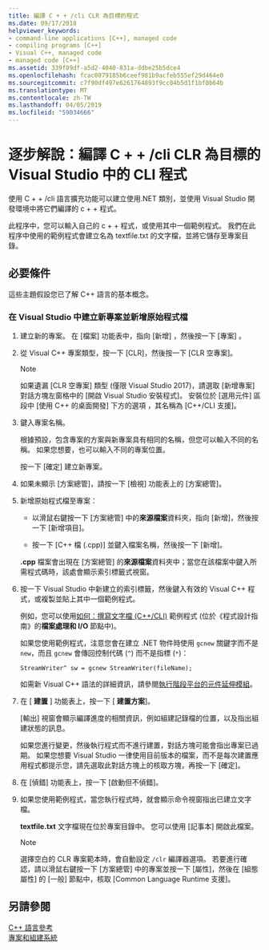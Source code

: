 ```yaml
---
title: 編譯 C + + /cli CLR 為目標的程式
ms.date: 09/17/2018
helpviewer_keywords:
- command-line applications [C++], managed code
- compiling programs [C++]
- Visual C++, managed code
- managed code [C++]
ms.assetid: 339f89df-a5d2-4040-831a-ddbe25b5dce4
ms.openlocfilehash: fcac0079185b6ceef981b9acfeb555ef29d464e0
ms.sourcegitcommit: c7f90df497e6261764893f9cc04b5d1f1bf0b64b
ms.translationtype: MT
ms.contentlocale: zh-TW
ms.lasthandoff: 04/05/2019
ms.locfileid: "59034666"
---
```

# <a name="walkthrough-compile-a-ccli-program-that-targets-the-clr-in-visual-studio"></a>逐步解說：編譯 C + + /cli CLR 為目標的 Visual Studio 中的 CLI 程式

使用 C + + /cli 語言擴充功能可以建立使用.NET 類別，並使用 Visual Studio 開發環境中將它們編譯的 c + + 程式。

此程序中，您可以輸入自己的 c + + 程式，或使用其中一個範例程式。 我們在此程序中使用的範例程式會建立名為 textfile.txt 的文字檔，並將它儲存至專案目錄。

## <a name="prerequisites"></a>必要條件

這些主題假設您已了解 C++ 語言的基本概念。

### <a name="to-create-a-new-project-in-visual-studio-and-add-a-new-source-file"></a>在 Visual Studio 中建立新專案並新增原始程式檔

1. 建立新的專案。 在 [檔案]  功能表中，指向 [新增] ，然後按一下 [專案] 。

1. 從 Visual C++ 專案類型，按一下 [CLR]，然後按一下 [CLR 空專案]。

   > [!NOTE]
   > 如果遺漏 [CLR 空專案] 類型 (僅限 Visual Studio 2017)，請選取 [新增專案] 對話方塊左窗格中的 [開啟 Visual Studio 安裝程式]。 安裝位於 [選用元件] 區段中 [使用 C++ 的桌面開發] 下方的選項 ，其名稱為 [C++/CLI 支援]。<br/>

1. 鍵入專案名稱。

   根據預設，包含專案的方案與新專案具有相同的名稱，但您可以輸入不同的名稱。 如果您想要，也可以輸入不同的專案位置。

   按一下 [確定] 建立新專案。

1. 如果未顯示 [方案總管]，請按一下 [檢視] 功能表上的 [方案總管]。

1. 新增原始程式檔至專案：

   - 以滑鼠右鍵按一下 [方案總管] 中的**來源檔案**資料夾，指向 [新增]，然後按一下 [新增項目]。

   - 按一下 [C++ 檔 (.cpp)] 並鍵入檔案名稱，然後按一下 [新增]。

   **.cpp** 檔案會出現在 [方案總管] 的**來源檔案**資料夾中；當您在該檔案中鍵入所需程式碼時，該處會顯示索引標籤式視窗。

1. 按一下 Visual Studio 中新建立的索引標籤，然後鍵入有效的 Visual C++ 程式，或複製並貼上其中一個範例程式。

   例如，您可以使用[如何：撰寫文字檔 (C++/CLI)](how-to-write-a-text-file-cpp-cli.md) 範例程式 (位於《程式設計指南》的**檔案處理和 I/O** 節點中)。

   如果您使用範例程式，注意您會在建立 .NET 物件時使用 `gcnew` 關鍵字而不是 `new`，而且 `gcnew` 會傳回控制代碼 (`^`) 而不是指標 (`*`)：

   `StreamWriter^ sw = gcnew StreamWriter(fileName);`

   如需新 Visual C++ 語法的詳細資訊，請參閱[執行階段平台的元件延伸模組](../extensions/component-extensions-for-runtime-platforms.md)。

1. 在 [ **建置** ] 功能表上，按一下 [ **建置方案**]。

   [輸出] 視窗會顯示編譯進度的相關資訊，例如組建記錄檔的位置，以及指出組建狀態的訊息。

   如果您進行變更，然後執行程式而不進行建置，對話方塊可能會指出專案已過期。 如果您想要 Visual Studio 一律使用目前版本的檔案，而不是每次建置應用程式都提示您，請先選取此對話方塊上的核取方塊，再按一下 [確定]。

1. 在 [偵錯] 功能表上，按一下 [啟動但不偵錯]。

1. 如果您使用範例程式，當您執行程式時，就會顯示命令視窗指出已建立文字檔。

   **textfile.txt** 文字檔現在位於專案目錄中。 您可以使用 [記事本] 開啟此檔案。

   > [!NOTE]
   > 選擇空白的 CLR 專案範本時，會自動設定 `/clr` 編譯器選項。 若要進行確認，請以滑鼠右鍵按一下 [方案總管] 中的專案並按一下 [屬性]，然後在 [組態屬性] 的 [一般] 節點中，核取 [Common Language Runtime 支援]。

## <a name="see-also"></a>另請參閱

[C++ 語言參考](../cpp/cpp-language-reference.md)<br/>
[專案和組建系統](../build/projects-and-build-systems-cpp.md)<br/>

